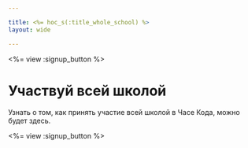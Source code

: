 ```yaml
---

title: <%= hoc_s(:title_whole_school) %>
layout: wide

---
```


<%= view :signup_button %>

# Участвуй всей школой

Узнать о том, как принять участие всей школой в Часе Кода, можно будет здесь.

<%= view :signup_button %>